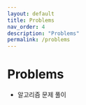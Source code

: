 ```yaml
---
layout: default
title: Problems
nav_order: 4
description: "Problems"
permalink: /problems
---
```


# Problems
- 알고리즘 문제 풀이
